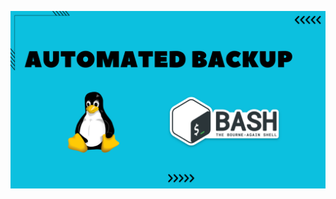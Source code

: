 ![image alt](https://github.com/AdhmAbdein/Automated-Backup/blob/d49d68a75d88198c6c60f5c309aaa37c89272568/image.png)
